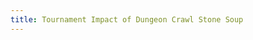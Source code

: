 ```yaml
---
title: Tournament Impact of Dungeon Crawl Stone Soup
---
```


<script>window.location.replace("dungeon-crawl-impact");</script>